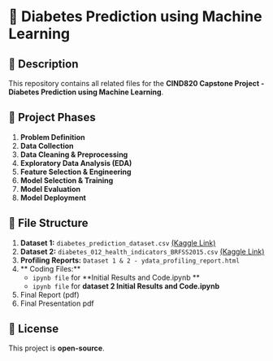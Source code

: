 # 📌 Diabetes Prediction using Machine Learning

## 📖 Description
This repository contains all related files for the **CIND820 Capstone Project - Diabetes Prediction using Machine Learning**. 

## 🚀 Project Phases
1. **Problem Definition**  
2. **Data Collection**  
3. **Data Cleaning & Preprocessing**  
4. **Exploratory Data Analysis (EDA)**  
5. **Feature Selection & Engineering**  
6. **Model Selection & Training**  
7. **Model Evaluation**  
8. **Model Deployment**  


## 📂 File Structure
1. **Dataset 1:** `diabetes_prediction_dataset.csv` [(Kaggle Link)](https://www.kaggle.com/datasets/iammustafatz/diabetes-prediction-dataset/data)  
2. **Dataset 2:** `diabetes_012_health_indicators_BRFSS2015.csv` [(Kaggle Link)](https://www.kaggle.com/datasets/alexteboul/diabetes-health-indicators-dataset)  
3. **Profiling Reports:** `Dataset 1 & 2 - ydata_profiling_report.html`  
4. ** Coding Files:**  
   - `ipynb file` for **Initial Results and Code.ipynb **  
   - `ipynb file` for **dataset 2 Initial Results and Code.ipynb**  
5. Final Report (pdf)
6. Final Presentation pdf

## 📜 License
This project is **open-source**.

